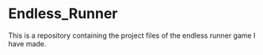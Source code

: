 # Endless_Runner
This is a repository containing the project files of the endless runner game I have made.
